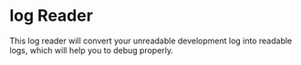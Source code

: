 # log Reader

This log reader will convert your unreadable development log into readable logs, which will help you to debug properly.